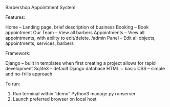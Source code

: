 Barbershop Appointment System

Features:

Home – Landing page, brief description of business
Booking – Book appointment 
Our Team – View all barbers
Appointments – View all appointments, with ability to edit/delete.
/admin Panel – Edit all objects, appointments, services, barbers

Framework:

Django – built in templates when first creating a project allows for rapid development
Sqlite3 – default Django database
HTML + basic CSS – simple and no-frills approach

To run:
1.	Run terminal within “demo” Python3 manage.py runserver
2.	Launch preferred browser on local host
